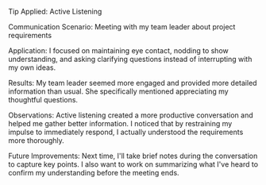 Tip Applied: Active Listening

Communication Scenario: Meeting with my team leader about project requirements

Application: I focused on maintaining eye contact, nodding to show understanding, and asking clarifying questions instead of interrupting with my own ideas.

Results: My team leader seemed more engaged and provided more detailed information than usual. She specifically mentioned appreciating my thoughtful questions.

Observations: Active listening created a more productive conversation and helped me gather better information. I noticed that by restraining my impulse to immediately respond, I actually understood the requirements more thoroughly.

Future Improvements: Next time, I'll take brief notes during the conversation to capture key points. I also want to work on summarizing what I've heard to confirm my understanding before the meeting ends.